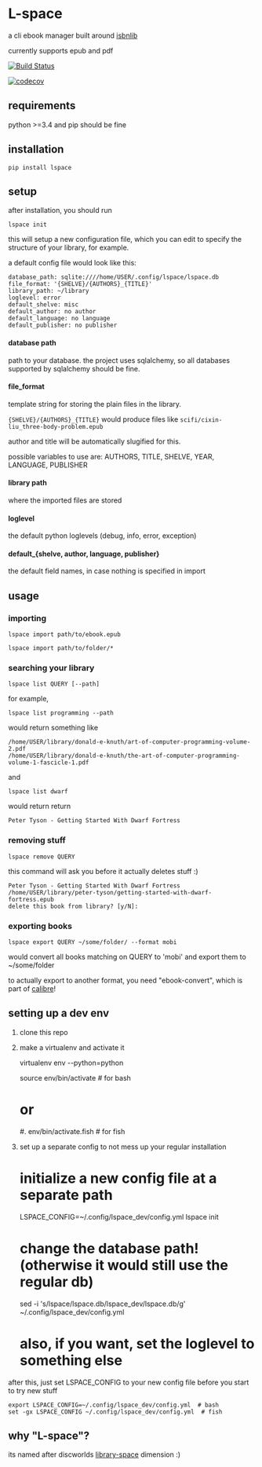 # L-space

a cli ebook manager built around [isbnlib](https://github.com/xlcnd/isbnlib)

currently supports epub and pdf


[![Build Status](https://travis-ci.org/puhoy/lspace.svg?branch=master)](https://travis-ci.org/puhoy/lspace)

[![codecov](https://codecov.io/gh/puhoy/lspace/branch/master/graph/badge.svg)](https://codecov.io/gh/puhoy/lspace)

## requirements

python >=3.4 and pip should be fine


## installation

`pip install lspace`


## setup 

after installation, you should run

`lspace init`

this will setup a new configuration file, which you can edit to specify the structure of your library, for example.

a default config file would look like this:
```
database_path: sqlite:////home/USER/.config/lspace/lspace.db
file_format: '{SHELVE}/{AUTHORS}_{TITLE}'
library_path: ~/library
loglevel: error
default_shelve: misc
default_author: no author
default_language: no language
default_publisher: no publisher
```

#### database path

path to your database. 
the project uses sqlalchemy, so all databases supported by sqlalchemy should be fine.

#### file_format

template string for storing the plain files in the library.

`{SHELVE}/{AUTHORS}_{TITLE}` would produce files like `scifi/cixin-liu_three-body-problem.epub`

author and title will be automatically slugified for this.

possible variables to use are: AUTHORS, TITLE, SHELVE, YEAR, LANGUAGE, PUBLISHER

#### library path

where the imported files are stored

#### loglevel

the default python loglevels (debug, info, error, exception)

#### default_{shelve, author, language, publisher}

the default field names, in case nothing is specified in import


## usage

### importing

`lspace import path/to/ebook.epub`

`lspace import path/to/folder/*`

### searching your library

`lspace list QUERY [--path]`

for example, 

`lspace list programming --path`

would return something like

    /home/USER/library/donald-e-knuth/art-of-computer-programming-volume-2.pdf
    /home/USER/library/donald-e-knuth/the-art-of-computer-programming-volume-1-fascicle-1.pdf

and 

`lspace list dwarf`

would return return

    Peter Tyson - Getting Started With Dwarf Fortress

### removing stuff

`lspace remove QUERY`

this command will ask you before it actually deletes stuff :)

    Peter Tyson - Getting Started With Dwarf Fortress
    /home/USER/library/peter-tyson/getting-started-with-dwarf-fortress.epub
    delete this book from library? [y/N]:

### exporting books


`lspace export QUERY ~/some/folder/ --format mobi`

would convert all books matching on QUERY to 'mobi' and export them to ~/some/folder

to actually export to another format, you need "ebook-convert", which is part of [calibre](https://calibre-ebook.com/)!

## setting up a dev env

1. clone this repo 

2. make a virtualenv and activate it


    virtualenv  env --python=python
    
    source env/bin/activate  # for bash
    
    # or
    #. env/bin/activate.fish  # for fish

3. set up a separate config to not mess up your regular installation


    # initialize a new config file at a separate path
    LSPACE_CONFIG=~/.config/lspace_dev/config.yml lspace init
    
    # change the database path! (otherwise it would still use the regular db)
    sed -i 's/lspace\/lspace.db/lspace_dev\/lspace.db/g' ~/.config/lspace_dev/config.yml
    
    # also, if you want, set the loglevel to something else
    
    
after this, just set LSPACE_CONFIG to your new config file before you start to try new stuff

    export LSPACE_CONFIG=~/.config/lspace_dev/config.yml  # bash
    set -gx LSPACE_CONFIG ~/.config/lspace_dev/config.yml  # fish 

## why "L-space"?

its named after discworlds [library-space](https://en.wikipedia.org/wiki/List_of_dimensions_of_the_Discworld#L-space) dimension :)
